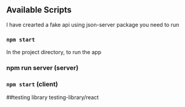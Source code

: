 ## Available Scripts

I have crearted a fake api using json-server package
you need to run

### `npm start`

In the project directory, to run the app

### npm run server (server)

### `npm start` (client)

##testing library
testing-library/react
